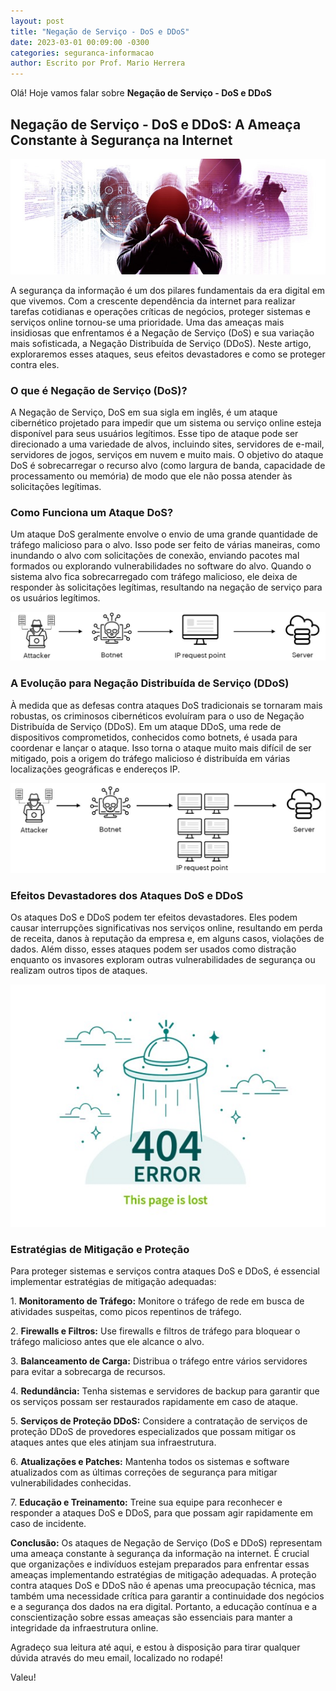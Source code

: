 ```yaml
---
layout: post
title: "Negação de Serviço - DoS e DDoS"
date: 2023-03-01 00:09:00 -0300
categories: seguranca-informacao
author: Escrito por Prof. Mario Herrera
---
```


Olá! Hoje vamos falar sobre **Negação de Serviço - DoS e DDoS**

## Negação de Serviço - DoS e DDoS: A Ameaça Constante à Segurança na Internet


![](https://github.com/mariopuebla17/blog/blob/main/_images/202303/si20.jpg?raw=true)

A segurança da informação é um dos pilares fundamentais da era digital em que vivemos. Com a crescente dependência da internet para realizar tarefas cotidianas e operações críticas de negócios, proteger sistemas e serviços online tornou-se uma prioridade. Uma das ameaças mais insidiosas que enfrentamos é a Negação de Serviço (DoS) e sua variação mais sofisticada, a Negação Distribuída de Serviço (DDoS). Neste artigo, exploraremos esses ataques, seus efeitos devastadores e como se proteger contra eles.

### O que é Negação de Serviço (DoS)?

A Negação de Serviço, DoS em sua sigla em inglês, é um ataque cibernético projetado para impedir que um sistema ou serviço online esteja disponível para seus usuários legítimos. Esse tipo de ataque pode ser direcionado a uma variedade de alvos, incluindo sites, servidores de e-mail, servidores de jogos, serviços em nuvem e muito mais. O objetivo do ataque DoS é sobrecarregar o recurso alvo (como largura de banda, capacidade de processamento ou memória) de modo que ele não possa atender às solicitações legítimas.

### Como Funciona um Ataque DoS?

Um ataque DoS geralmente envolve o envio de uma grande quantidade de tráfego malicioso para o alvo. Isso pode ser feito de várias maneiras, como inundando o alvo com solicitações de conexão, enviando pacotes mal formados ou explorando vulnerabilidades no software do alvo. Quando o sistema alvo fica sobrecarregado com tráfego malicioso, ele deixa de responder às solicitações legítimas, resultando na negação de serviço para os usuários legítimos.

![](https://github.com/mariopuebla17/blog/blob/main/_images/202303/si21.jpg?raw=true)

### A Evolução para Negação Distribuída de Serviço (DDoS)

À medida que as defesas contra ataques DoS tradicionais se tornaram mais robustas, os criminosos cibernéticos evoluíram para o uso de Negação Distribuída de Serviço (DDoS). Em um ataque DDoS, uma rede de dispositivos comprometidos, conhecidos como botnets, é usada para coordenar e lançar o ataque. Isso torna o ataque muito mais difícil de ser mitigado, pois a origem do tráfego malicioso é distribuída em várias localizações geográficas e endereços IP.

![](https://github.com/mariopuebla17/blog/blob/main/_images/202303/si22.jpg?raw=true)

### Efeitos Devastadores dos Ataques DoS e DDoS

Os ataques DoS e DDoS podem ter efeitos devastadores. Eles podem causar interrupções significativas nos serviços online, resultando em perda de receita, danos à reputação da empresa e, em alguns casos, violações de dados. Além disso, esses ataques podem ser usados como distração enquanto os invasores exploram outras vulnerabilidades de segurança ou realizam outros tipos de ataques.

![](https://github.com/mariopuebla17/blog/blob/main/_images/202303/si23.jpg?raw=true)

### Estratégias de Mitigação e Proteção

Para proteger sistemas e serviços contra ataques DoS e DDoS, é essencial implementar estratégias de mitigação adequadas:

1\. **Monitoramento de Tráfego:** Monitore o tráfego de rede em busca de atividades suspeitas, como picos repentinos de tráfego.  

2\. **Firewalls e Filtros:** Use firewalls e filtros de tráfego para bloquear o tráfego malicioso antes que ele alcance o alvo.  

3\. **Balanceamento de Carga:** Distribua o tráfego entre vários servidores para evitar a sobrecarga de recursos.  

4\. **Redundância:** Tenha sistemas e servidores de backup para garantir que os serviços possam ser restaurados rapidamente em caso de ataque.  

5\. **Serviços de Proteção DDoS:** Considere a contratação de serviços de proteção DDoS de provedores especializados que possam mitigar os ataques antes que eles atinjam sua infraestrutura.  

6\. **Atualizações e Patches:** Mantenha todos os sistemas e software atualizados com as últimas correções de segurança para mitigar vulnerabilidades conhecidas.  

7\. **Educação e Treinamento:** Treine sua equipe para reconhecer e responder a ataques DoS e DDoS, para que possam agir rapidamente em caso de incidente.  

**Conclusão:** Os ataques de Negação de Serviço (DoS e DDoS) representam uma ameaça constante à segurança da informação na internet. É crucial que organizações e indivíduos estejam preparados para enfrentar essas ameaças implementando estratégias de mitigação adequadas. A proteção contra ataques DoS e DDoS não é apenas uma preocupação técnica, mas também uma necessidade crítica para garantir a continuidade dos negócios e a segurança dos dados na era digital. Portanto, a educação contínua e a conscientização sobre essas ameaças são essenciais para manter a integridade da infraestrutura online.

Agradeço sua leitura até aqui, e estou à disposição para tirar qualquer dúvida através do meu email, localizado no rodapé!

Valeu!